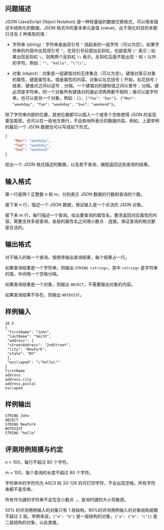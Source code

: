 



## 问题描述



JSON (JavaScript Object Notation) 是一种轻量级的数据交换格式，可以用来描述半结构化的数据。JSON 格式中的基本单元是值 (value)，出于简化的目的本题只涉及 2 种类型的值：

* 字符串 (string)：字符串是由双引号 `"` 括起来的一组字符（可以为空）。如果字符串的内容中出现双引号 `"`，在双引号前面加反斜杠，也就是用 `\"` 表示；如果出现反斜杠 `\`，则用两个反斜杠 `\\` 表示。反斜杠后面不能出现 `"` 和 `\` 以外的字符。例如：`""`、`"hello"`、`"\"\\"`。

* 对象 (object)：对象是一组键值对的无序集合（可以为空）。键值对表示对象的属性，键是属性名，值是属性的内容。对象以左花括号 `{` 开始，右花括号 `}` 结束，键值对之间以逗号 `,` 分隔。一个键值对的键和值之间以冒号 `:` 分隔。键必须是字符串，同一个对象所有键值对的键必须两两都不相同；值可以是字符串，也可以是另一个对象。例如：`{}`、`{"foo": "bar"}`、`{"Mon": "weekday", "Tue": "weekday", "Sun": "weekend"}`。

除了字符串内部的位置，其他位置都可以插入一个或多个空格使得 JSON 的呈现更加美观，也可以在一些地方换行，不会影响所表示的数据内容。例如，上面举例的最后一个 JSON 数据也可以写成如下形式。

```json
{
    "Mon": "weekday",
    "Tue": "weekday",
    "Sun": "weekend"
}
```

给出一个 JSON 格式描述的数据，以及若干查询，编程返回这些查询的结果。

## 输入格式

第一行是两个正整数 n 和 m，分别表示 JSON 数据的行数和查询的个数。

接下来 n 行，描述一个 JSON 数据，保证输入是一个合法的 JSON 对象。

接下来 m 行，每行描述一个查询。给出要查询的属性名，要求返回对应属性的内容。需要支持多层查询，各层的属性名之间用小数点 `.` 连接。保证查询的格式都是合法的。

## 输出格式

对于输入的每一个查询，按顺序输出查询结果，每个结果占一行。

如果查询结果是一个字符串，则输出 `STRING <string>`，其中 `<string>` 是字符串的值，中间用一个空格分隔。

如果查询结果是一个对象，则输出 `OBJECT`，不需要输出对象的内容。

如果查询结果不存在，则输出 `NOTEXIST`。



## 样例输入
```
10 5
{
 "firstName": "John",
 "lastName": "Smith",
 "address": {
 "streetAddress": "2ndStreet",
 "city": "NewYork",
 "state": "NY"
 },
 "esc\\aped": "\"hello\""
}
firstName
address
address.city
address.postal
esc\aped
```
## 样例输出
```
STRING John
OBJECT
STRING NewYork
NOTEXIST
STRING "hello"
```
## 评测用例规模与约定

n < 100，每行不超过 80 个字符。

m < 100，每个查询的长度不超过 80 个字符。

字符串中的字符均为 ASCII 码 33-126 的可打印字符，不会出现空格。所有字符串都不是空串。

所有作为键的字符串不会包含小数点 `.`。查询时键的大小写敏感。

50% 的评测用例输入的对象只有 1 层结构，80%的评测用例输入的对象结构层数不超过 2 层。举例来说，`{"a": "b"}` 是一层结构的对象，`{"a": {"b": "c"}}` 是二层结构的对象，以此类推。
